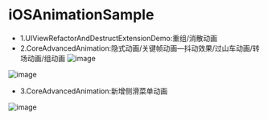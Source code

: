 # iOSAnimationSample

* 1.UIViewRefactorAndDestructExtensionDemo:重组/消散动画
* 2.CoreAdvancedAnimation:隐式动画/关键帧动画—抖动效果/过山车动画/转场动画/组动画
![image](https://github.com/Goddreamwt/iOSAnimationSample/blob/master/image/%E6%95%88%E6%9E%9Cgif/car_gif.gif)

![image](https://github.com/Goddreamwt/iOSAnimationSample/blob/master/image/%E6%95%88%E6%9E%9Cgif/groupAnim_gif.gif)
* 3.CoreAdvancedAnimation:新增侧滑菜单动画

![image](https://github.com/Goddreamwt/iOSAnimationSample/blob/master/image/%E6%95%88%E6%9E%9Cgif/slider.gif)


